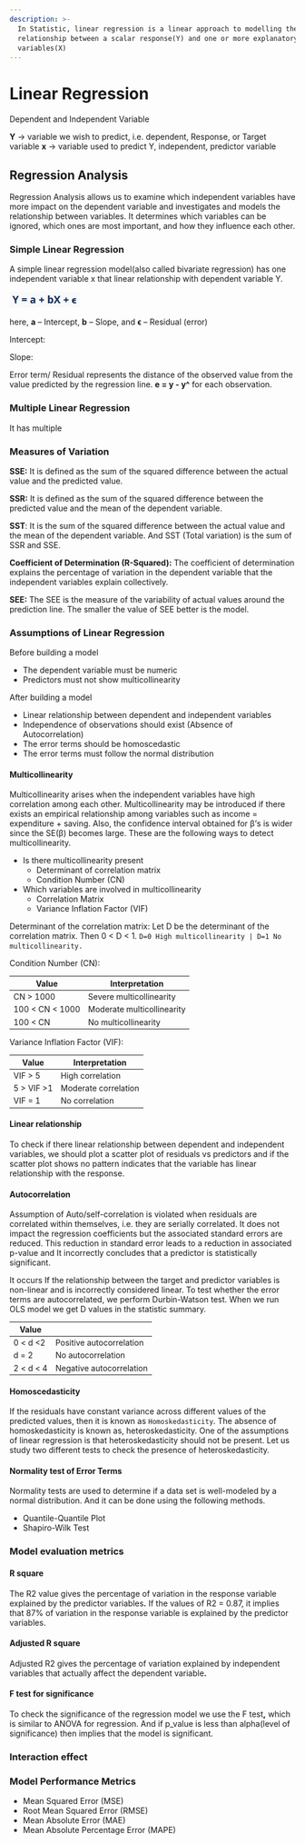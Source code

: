 ```yaml
---
description: >-
  In Statistic, linear regression is a linear approach to modelling the
  relationship between a scalar response(Y) and one or more explanatory
  variables(X)
---
```


# Linear Regression

Dependent and Independent Variable

**Y** -> variable we wish to predict, i.e. dependent, Response, or Target variable                            **x** -> variable used to predict Y, independent, predictor variable

## Regression Analysis

Regression Analysis allows us to examine which independent variables have more impact on the dependent variable and investigates and models the relationship between variables. It determines which variables can be ignored, which ones are most important, and how they influence each other.&#x20;

### Simple Linear Regression

A simple linear regression model(also called bivariate regression) has one independent variable x that linear relationship with dependent variable Y.

![](<../../.gitbook/assets/image (16).png>)

here,  **a** – Intercept,  **b** – Slope, and  **ϵ** – Residual (error)

Intercept:                                                                 &#x20;

Slope:&#x20;

Error term/ Residual represents the distance of the observed value from the value predicted by the regression line.   **e = y - y^** for each observation.

### Multiple Linear Regression

It has multiple&#x20;

### Measures of Variation <a href="#id-4.2-measures-of-variation" id="id-4.2-measures-of-variation"></a>

**SSE:** It is defined as the sum of the squared difference between the actual value and the predicted value.

**SSR:** It is defined as the sum of the squared difference between the predicted value and the mean of the dependent variable.

**SST**: It is the sum of the squared difference between the actual value and the mean of the dependent variable. And SST (Total variation) is the sum of SSR and SSE.

**Coefficient of Determination (R-Squared):** The coefficient of determination explains the percentage of variation in the dependent variable that the independent variables explain collectively.&#x20;

**SEE:** The SEE is the measure of the variability of actual values around the prediction line. The smaller the value of SEE better is the model.

### Assumptions of Linear Regression

Before building a model

* The dependent variable must be numeric
* Predictors must not show multicollinearity

After building a model

* Linear relationship between dependent and independent variables
* Independence of observations should exist (Absence of Autocorrelation)
* The error terms should be homoscedastic
* The error terms must follow the normal distribution

#### Multicollinearity

Multicollinearity arises when the independent variables have high correlation among each other. Multicollinearity may be introduced if there exists an empirical relationship among variables such as income = expenditure + saving. Also, the confidence interval obtained for β’s is wider since the SE(β) becomes large. These are the following ways to detect multicollinearity.&#x20;

* Is there multicollinearity present&#x20;
  * Determinant of correlation matrix
  * Condition Number (CN)
* Which variables are involved in multicollinearity
  * Correlation Matrix
  * Variance Inflation Factor (VIF)

Determinant of the correlation matrix: Let D be the determinant of the correlation matrix. Then 0 < D < 1. `D=0 High multicollinearity | D=1 No multicollinearity.`

Condition Number (CN):&#x20;

| Value           | Interpretation             |
| --------------- | -------------------------- |
| CN > 1000       | Severe multicollinearity   |
| 100 < CN < 1000 | Moderate multicollinearity |
| 100 < CN        | No multicollinearity       |

Variance Inflation Factor (VIF):

| Value       | Interpretation       |
| ----------- | -------------------- |
| VIF > 5     | High correlation     |
| 5 > VIF >1  | Moderate correlation |
| VIF = 1     | No correlation       |

#### Linear relationship

To check if there linear relationship between dependent and independent variables, we should plot a scatter plot of residuals vs predictors and if the scatter plot shows no pattern indicates that the variable has linear relationship with the response.&#x20;

#### Autocorrelation

Assumption of Auto/self-correlation is violated when residuals are correlated within themselves, i.e. they are serially correlated. It does not impact the regression coefficients but the associated standard errors are reduced. This reduction in standard error leads to a reduction in associated p-value and It incorrectly concludes that a predictor is statistically significant.

It occurs If the relationship between the target and predictor variables is non-linear and is incorrectly considered linear. To test whether the error terms are autocorrelated, we perform Durbin-Watson test. When we run OLS model we get D values in the statistic summary.&#x20;

| Value      |                           |
| ---------- | ------------------------- |
| 0 < d <2   |  Positive autocorrelation |
| d = 2      | No autocorrelation        |
| 2 < d < 4  | Negative autocorrelation  |

#### Homoscedasticity

If the residuals have constant variance across different values of the predicted values, then it is known as `Homoskedasticity`. The absence of homoskedasticity is known as, heteroskedasticity. One of the assumptions of linear regression is that heteroskedasticity should not be present. Let us study two different tests to check the presence of heteroskedasticity.&#x20;

#### Normality test of Error Terms

Normality tests are used to determine if a data set is well-modeled by a normal distribution. And it can be done using the following methods.

* Quantile-Quantile Plot
* Shapiro-Wilk Test



### Model evaluation metrics

#### **R square**

The R2 value gives the percentage of variation in the response variable explained by the predictor variable&#x73;**.** If the values of R2 = 0.87, it implies that 87% of variation in the response variable is explained by the predictor variables.&#x20;

#### **Adjusted R square**

Adjusted R2 gives the percentage of variation explained by independent variables that actually affect the dependent variabl&#x65;**.**&#x20;

#### **F test for significance**

To check the significance of the regression model we use the F tes&#x74;**,** which is similar to ANOVA for regression. And if p\_value is less than alpha(level of significance) then implies that the model is significant.

### Interaction effect



### Model Performance Metrics

* Mean Squared Error (MSE)
* Root Mean Squared Error (RMSE)
* Mean Absolute Error (MAE)
* Mean Absolute Percentage Error (MAPE)
